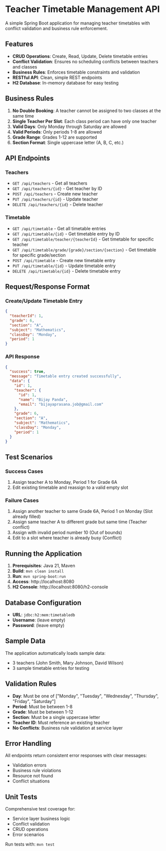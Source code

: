 # Teacher Timetable Management API

A simple Spring Boot application for managing teacher timetables with conflict validation and business rule enforcement.

## Features

- **CRUD Operations**: Create, Read, Update, Delete timetable entries
- **Conflict Validation**: Ensures no scheduling conflicts between teachers and classes
- **Business Rules**: Enforces timetable constraints and validation
- **RESTful API**: Clean, simple REST endpoints
- **H2 Database**: In-memory database for easy testing

## Business Rules

1. **No Double Booking**: A teacher cannot be assigned to two classes at the same time
2. **Single Teacher Per Slot**: Each class period can have only one teacher
3. **Valid Days**: Only Monday through Saturday are allowed
4. **Valid Periods**: Only periods 1-8 are allowed
5. **Grade Range**: Grades 1-12 are supported
6. **Section Format**: Single uppercase letter (A, B, C, etc.)

## API Endpoints

### Teachers

- `GET /api/teachers` - Get all teachers
- `GET /api/teachers/{id}` - Get teacher by ID
- `POST /api/teachers` - Create new teacher
- `PUT /api/teachers/{id}` - Update teacher
- `DELETE /api/teachers/{id}` - Delete teacher

### Timetable

- `GET /api/timetable` - Get all timetable entries
- `GET /api/timetable/{id}` - Get timetable entry by ID
- `GET /api/timetable/teacher/{teacherId}` - Get timetable for specific teacher
- `GET /api/timetable/grade/{grade}/section/{section}` - Get timetable for specific grade/section
- `POST /api/timetable` - Create new timetable entry
- `PUT /api/timetable/{id}` - Update timetable entry
- `DELETE /api/timetable/{id}` - Delete timetable entry

## Request/Response Format

### Create/Update Timetable Entry

```json
{
  "teacherId": 1,
  "grade": 6,
  "section": "A",
  "subject": "Mathematics",
  "classDay": "Monday",
  "period": 1
}
```

### API Response

```json
{
  "success": true,
  "message": "Timetable entry created successfully",
  "data": {
    "id": 1,
    "teacher": {
      "id": 1,
      "name": "Bijay Panda",
      "email": "bijayaprasana.job@gmail.com"
    },
    "grade": 6,
    "section": "A",
    "subject": "Mathematics",
    "classDay": "Monday",
    "period": 1
  }
}
```

## Test Scenarios

### Success Cases
1.  Assign teacher A to Monday, Period 1 for Grade 6A
2.  Edit existing timetable and reassign to a valid empty slot

### Failure Cases
1.  Assign another teacher to same Grade 6A, Period 1 on Monday (Slot already filled)
2.  Assign same teacher A to different grade but same time (Teacher conflict)
3.  Assign with invalid period number 10 (Out of bounds)
4.  Edit to a slot where teacher is already busy (Conflict)

## Running the Application

1. **Prerequisites**: Java 21, Maven
2. **Build**: `mvn clean install`
3. **Run**: `mvn spring-boot:run`
4. **Access**: http://localhost:8080
5. **H2 Console**: http://localhost:8080/h2-console

## Database Configuration

- **URL**: `jdbc:h2:mem:timetabledb`
- **Username**: (leave empty)
- **Password**: (leave empty)

## Sample Data

The application automatically loads sample data:
- 3 teachers (John Smith, Mary Johnson, David Wilson)
- 3 sample timetable entries for testing

## Validation Rules

- **Day**: Must be one of ["Monday", "Tuesday", "Wednesday", "Thursday", "Friday", "Saturday"]
- **Period**: Must be between 1-8
- **Grade**: Must be between 1-12
- **Section**: Must be a single uppercase letter
- **Teacher ID**: Must reference an existing teacher
- **No Conflicts**: Business rule validation at service layer

## Error Handling

All endpoints return consistent error responses with clear messages:
- Validation errors
- Business rule violations
- Resource not found
- Conflict situations

## Unit Tests

Comprehensive test coverage for:
- Service layer business logic
- Conflict validation
- CRUD operations
- Error scenarios

Run tests with: `mvn test` 
